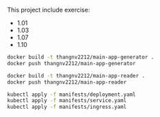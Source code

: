This project include exercise:
- 1.01
- 1.03
- 1.07
- 1.10

```bash
docker build -t thangnv2212/main-app-generator .
docker push thangnv2212/main-app-generator

docker build -t thangnv2212/main-app-reader .
docker push thangnv2212/main-app-reader

kubectl apply -f manifests/deployment.yaml
kubectl apply -f manifests/service.yaml
kubectl apply -f manifests/ingress.yaml
```
